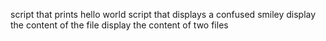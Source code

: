 script that prints hello world
script that displays a confused smiley
display the content of the file
display the content of two files
